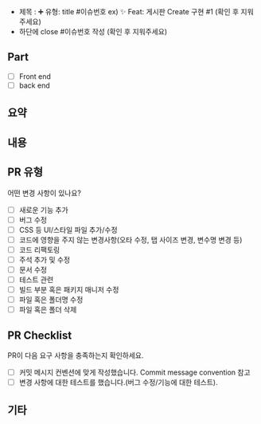 - 제목 : ➕ 유형: title #이슈번호
  ex) ✨ Feat: 게시판 Create 구현 #1 (확인 후 지워주세요)
- 하단에 close #이슈번호 작성
  (확인 후 지워주세요)
<!---- 
    PR 작성 시 Assignees는 본인 선택
    PR 작성 시 Reviewers는 리뷰어 선택
-->
## Part
- [ ] Front end
- [ ] back end

## 요약
<!---- 변경 사항 및 관련 이슈에 대해 간략하게 요약해주세요. -->

## 내용
<!---- 변경 사항 및 관련 이슈에 대해 작성해주세요. 어떻게보다 무엇을 왜 수정했는지 설명해주세요. -->

## PR 유형
어떤 변경 사항이 있나요?

- [ ] 새로운 기능 추가
- [ ] 버그 수정
- [ ] CSS 등 UI/스타일 파일 추가/수정
- [ ] 코드에 영향을 주지 않는 변경사항(오타 수정, 탭 사이즈 변경, 변수명 변경 등)
- [ ] 코드 리팩토링
- [ ] 주석 추가 및 수정
- [ ] 문서 수정
- [ ] 테스트 관련
- [ ] 빌드 부분 혹은 패키지 매니저 수정
- [ ] 파일 혹은 폴더명 수정
- [ ] 파일 혹은 폴더 삭제

## PR Checklist
PR이 다음 요구 사항을 충족하는지 확인하세요.

- [ ] 커밋 메시지 컨벤션에 맞게 작성했습니다. Commit message convention 참고
- [ ] 변경 사항에 대한 테스트를 했습니다.(버그 수정/기능에 대한 테스트).

## 기타

<!---- close #이슈번호 -->
